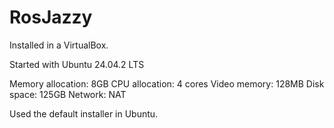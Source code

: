 # RosJazzy

Installed in a VirtualBox.

Started with Ubuntu 24.04.2 LTS

Memory allocation: 8GB
CPU allocation: 4 cores
Video memory: 128MB
Disk space: 125GB
Network: NAT

Used the default installer in Ubuntu.
